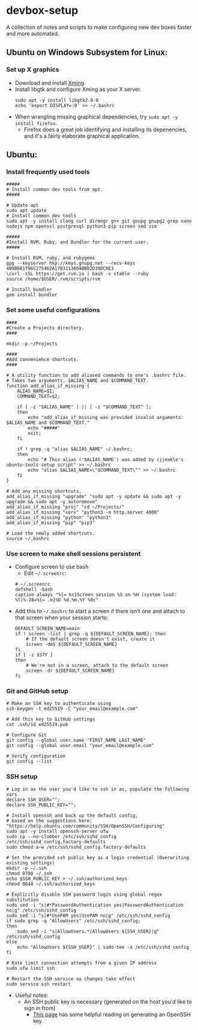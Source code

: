 # devbox-setup
A collection of notes and scripts to make configuring new dev boxes faster and more automated.

## Ubuntu on Windows Subsystem for Linux:

### Set up X graphics
* Download and install [Xming](https://sourceforge.net/projects/xming/files/latest/download).
* Install libgtk and configure Xming as your X server. 
    ```
    sudo apt -y install libgtk2.0-0
    echo 'export DISPLAY=:0' >> ~/.bashrc
    ```
* When wrangling missing graphical dependencies, try `sudo apt -y install firefox`.
    * Firefox does a great job identifying and installing its depenencies, and it's a fairly elaborate graphical application.

## Ubuntu:

### Install frequently used tools
```
#####
# Install common dev tools from apt.
#####

# Update apt
sudo apt update
# Install common dev tools
sudo apt -y install clang curl dirmngr g++ git gnupg gnupg2 grep nano nodejs npm openssl postgresql python3-pip screen sed vim

#####
#Install RVM, Ruby, and Bundler for the current user.
#####

# Install RVM, ruby, and rubygems
gpg --keyserver hkp://keys.gnupg.net --recv-keys 409B6B1796C275462A1703113804BB82D39DC0E3
\curl -sSL https://get.rvm.io | bash -s stable --ruby
source /home/$USER/.rvm/scripts/rvm

# Install bundler
gem install bundler
```

### Set some useful configurations
```
####
#Create a Projects directory.
####

mkdir -p ~/Projects

####
#Add convenience shortcuts.
####

# A utility function to add aliased commands to one's .bashrc file.
# Takes two arguments, $ALIAS_NAME and $COMMAND_TEXT.
function add_alias_if_missing {
    ALIAS_NAME=$1;
    COMMAND_TEXT=$2;

    if [ -z "$ALIAS_NAME" ] || [ -z "$COMMAND_TEXT" ];
    then
        echo "add_alias_if_missing was provided invalid arguments: $ALIAS_NAME and $COMMAND_TEXT."
        echo "#####"
        exit;
    fi

    if ! grep -q "alias $ALIAS_NAME" ~/.bashrc;
    then
        echo "# This alias ('$ALIAS_NAME') was added by cjjeakle's ubuntu-tools setup script" >> ~/.bashrc
        echo "alias $ALIAS_NAME=\"$COMMAND_TEXT\"" >> ~/.bashrc
    fi
}

# Add any missing shortcuts.
add_alias_if_missing "upgrade" "sudo apt -y update && sudo apt -y upgrade && sudo apt -y autoremove"
add_alias_if_missing "proj" "cd ~/Projects/"
add_alias_if_missing "serv" "python3 -m http.server 4000"
add_alias_if_missing "python" "python3"
add_alias_if_missing "pip" "pip3"

# Load the newly added shortcuts.
source ~/.bashrc
```

### Use screen to make shell sessions persistent
* Configure screen to use bash
    * Edit `~/.screenrc`:
    ```
    # ~/.screenrc
    defshell -bash
    caption always "%{= kc}Screen session %S on %H (system load: %l)%-28=%{= .m}%D %d.%m.%Y %0c"
    ```
* Add this to `~/.bashrc` to start a screen if there isn't one and attach to that screen when your session starts:
    ```
    DEFAULT_SCREEN_NAME=main
    if ! screen -list | grep -q ${DEFAULT_SCREEN_NAME}; then
        # If the default screen doesn't exist, create it
        screen -dmS ${DEFAULT_SCREEN_NAME}
    fi
    if [ -z $STY ]
    then
        # We're not in a screen, attach to the default screen
        screen -dr ${DEFAULT_SCREEN_NAME}
    fi
    ```

### Git and GitHub setup
```
# Make an SSH key to authenticate using
ssh-keygen -t ed25519 -C "your_email@example.com"

# Add this key to GitHub settings
cat .ssh/id_ed25519.pub

# Configure Git
git config --global user.name "FIRST_NAME LAST_NAME"
git config --global user.email "your_email@example.com"

# Verify configuration
git config --list
```

### SSH setup
```
# Log in as the user you'd like to ssh in as, populate the following vars
declare SSH_USER="";
declare SSH_PUBLIC_KEY="";

# Install openssh and back up the default config,
# based on the suggestions here: "https://help.ubuntu.com/community/SSH/OpenSSH/Configuring"
sudo apt -y install openssh-server ufw
sudo cp --no-clobber /etc/ssh/sshd_config /etc/ssh/sshd_config.factory-defaults
sudo chmod a-w /etc/ssh/sshd_config.factory-defaults

# Set the provided ssh public key as a login credential (Overwriting existing settings)
mkdir -p ~/.ssh
chmod 0700 ~/.ssh
echo $SSH_PUBLIC_KEY > ~/.ssh/authorized_keys
chmod 0644 ~/.ssh/authorized_keys

# Explicitly disable SSH password login using global regex substitution
sudo sed -i "s|#*PasswordAuthentication yes|PasswordAuthentication no|g" /etc/ssh/sshd_config
sudo sed -i "s|#*UsePAM yes|UsePAM no|g" /etc/ssh/sshd_config
if sudo grep -q "AllowUsers" /etc/ssh/sshd_config;
then
    sudo sed -i "s|AllowUsers.*|AllowUsers ${SSH_USER}|g" /etc/ssh/sshd_config
else
    echo "AllowUsers ${SSH_USER}" | sudo tee -a /etc/ssh/sshd_config
fi

# Rate limit connection attempts from a given IP address
sudo ufw limit ssh

# Restart the SSH service so changes take effect
sudo service ssh restart
```

* Useful notes:
    * An SSH public key is necessary (generated on the host you'd like to sign in from)
        * [This page](https://docs.github.com/en/authentication/connecting-to-github-with-ssh/generating-a-new-ssh-key-and-adding-it-to-the-ssh-agent) has some helpful reading on generating an OpenSSH key.
